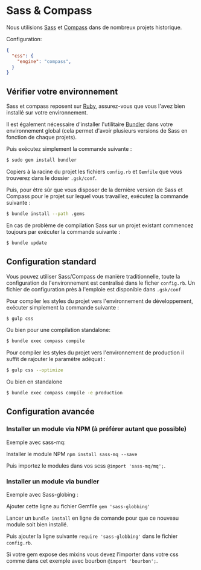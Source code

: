 
Sass & Compass
===============================================================================

Nous utilisions [Sass](http://sass-lang.com) et
[Compass](http://compass-style.org) dans de nombreux projets historique.

Configuration:
```json
{
  "css": {
    "engine": "compass",
  }
}
```

Vérifier votre environnement
-------------------------------------------------------------------------------

Sass et compass reposent sur [Ruby](https://www.ruby-lang.org/fr/), assurez-vous que vous l'avez bien installé sur votre environnement.

Il est également nécessaire d'installer l'utilitaire
[Bundler](http://bundler.io/) dans votre environnement global (cela permet
d'avoir plusieurs versions de Sass en fonction de chaque projets).

Puis exécutez simplement la commande suivante :

```bash
$ sudo gem install bundler
```

Copiers à la racine du projet les fichiers `config.rb` et `Gemfile` que vous trouverez dans le dossier `.gsk/conf`.

Puis, pour être sûr que vous disposer de la dernière version de Sass et Compass
pour le projet sur lequel vous travaillez, exécutez la commande suivante :

```bash
$ bundle install --path .gems
```

En cas de problème de compilation Sass sur un projet existant commencez
toujours par exécuter la commande suivante :

```bash
$ bundle update
```


Configuration standard
-------------------------------------------------------------------------------

Vous pouvez utiliser Sass/Compass de manière traditionnelle, toute la
configuration de l'environnement est centralisé dans le ficher `config.rb`.
Un fichier de configuration près à l'emploie est disponible dans `.gsk/conf`

Pour compiler les styles du projet vers l'environnement de développement,
exécuter simplement la commande suivante :

```bash
$ gulp css
```

Ou bien pour une compilation standalone:

```bash
$ bundle exec compass compile
```

Pour compiler les styles du projet vers l'environnement de production il suffit
de rajouter le paramètre adéquat :

```bash
$ gulp css --optimize
```

Ou bien en standalone

```bash
$ bundle exec compass compile -e production
```


Configuration avancée
-------------------------------------------------------------------------------

### Installer un module via NPM (à préférer autant que possible)

Exemple avec sass-mq:

Installer le module NPM `npm install sass-mq --save`

Puis importez le modules dans vos scss `@import 'sass-mq/mq';`.

### Installer un module via bundler

Exemple avec Sass-globing :

Ajouter cette ligne au fichier Gemfile `gem 'sass-globbing'`

Lancer un `bundle install` en ligne de comande pour que ce nouveau module soit bien installé.

Puis ajouter la ligne suivante `require 'sass-globbing'` dans le fichier `config.rb`.

Si votre gem expose des mixins vous devez l’importer dans votre css comme dans cet exemple avec bourbon `@import 'bourbon';`.


